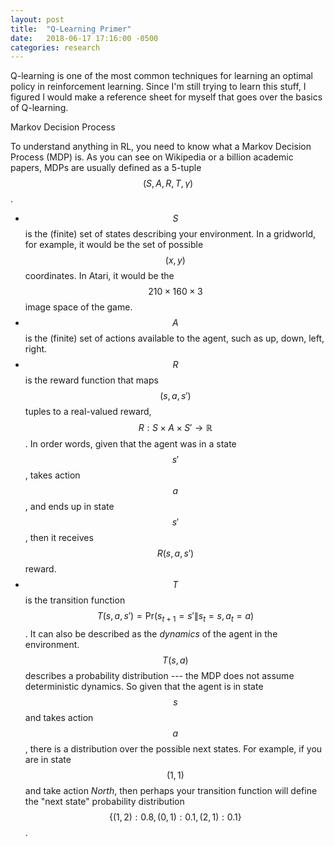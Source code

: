 ```yaml
---
layout: post
title:  "Q-Learning Primer"
date:   2018-06-17 17:16:00 -0500
categories: research
---
```


Q-learning is one of the most common techniques for learning an optimal policy in reinforcement learning. Since I'm still trying to learn this stuff, I figured I would make a reference sheet for myself that goes over the basics of Q-learning.

Markov Decision Process

To understand anything in RL, you need to know what a Markov Decision Process (MDP) is. As you can see on Wikipedia or a billion academic papers, MDPs are usually defined as a 5-tuple $$ (S, A, R, T, \gamma) $$.

- $$S$$ is the (finite) set of states describing your environment. In a gridworld, for example, it would be the set of possible $$(x, y)$$ coordinates. In Atari, it would be the $$210 \times 160 \times 3$$ image space of the game.
- $$A$$ is the (finite) set of actions available to the agent, such as up, down, left, right.
- $$R$$ is the reward function that maps $$(s, a, s')$$ tuples to a real-valued reward, $$R: S \times A \times S' \rightarrow \mathbb{R}$$. In order words, given that the agent was in a state $$s'$$, takes action $$a$$, and ends up in state $$s'$$, then it receives $$R(s, a, s')$$ reward.
- $$T$$ is the transition function $$T(s, a, s') = \textrm{Pr}(s_{t+1} = s' \| s_t = s, a_t = a)$$. It can also be described as the *dynamics* of the agent in the environment. $$T(s, a)$$ describes a probability distribution --- the MDP does not assume deterministic dynamics. So given that the agent is in state $$s$$ and takes action $$a$$, there is a distribution over the possible next states. For example, if you are in state $$(1, 1)$$ and take action *North*, then perhaps your transition function will define the "next state" probability distribution $$\{(1, 2): 0.8, (0, 1): 0.1, (2, 1): 0.1\}$$.